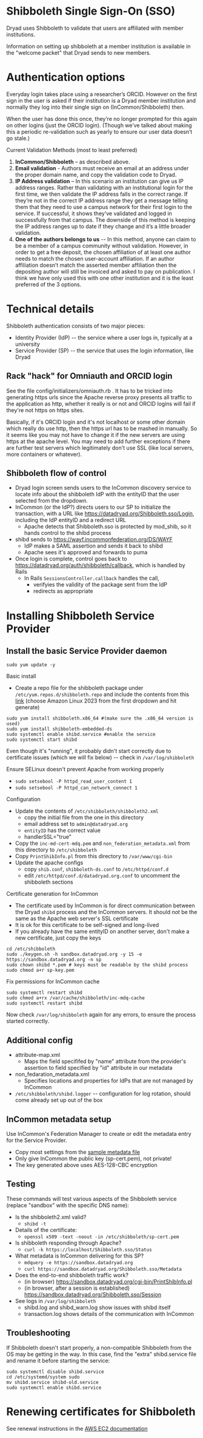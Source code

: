 Shibboleth Single Sign-On (SSO)
===============================

Dryad uses Shibboleth to validate that users are affiliated with member
institutions. 

Information on setting up shibboleth at a member institution is available in the "welcome packet" that Dryad sends to new members.

Authentication options
======================

Everyday login takes place using a researcher’s ORCID. However on the first
sign in the user is asked if their institution is a Dryad member institution and
normally they log into their single sign on (InCommon/Shibboleth) then. 

When the user has done this once, they’re no longer prompted for this again on
other logins (just the ORCID login). (Though we’ve talked about making this a
periodic re-validation such as yearly to ensure our user data doesn’t go stale.) 
 
Current Validation Methods (most to least preferred)
1. **InCommon/Shibboleth** – as described above.
2. **Email validation** - Authors must receive an email at an address under the proper
   domain name, and copy the validation code to Dryad.
3. **IP Address validation** – In this scenario an institution can give us IP
  address ranges. Rather than validating with an institutional login for the
  first time, we then validate the IP address falls in the correct range. If
  they’re not in the correct IP address range they get a message telling them that
  they need to use a campus network for their first login to the service. If
  successful, it shows they’ve validated and logged in successfully from that
  campus. The downside of this method is keeping the IP address ranges up to date
  if they change and it’s a little broader validation. 
4. **One of the authors belongs to us**  --  In this method, anyone can claim to
  be a member of a campus community without validation. However, in order to get
  a free deposit, the chosen affiliation of at least one author needs to match the
  chosen user-account affiliation. If an author affiliation doesn’t match the
  asserted member affiliation then the depositing author will still be invoiced
  and asked to pay on publication. I think we have only used this with one other
  institution and it is the least preferred of the 3 options. 
 


Technical details
=================

Shibboleth authentication consists of two major pieces:
- Identity Provider (IdP) -- the service where a user logs in, typically at a university
- Service Provider (SP) -- the service that uses the login information, like Dryad


Rack "hack" for Omniauth and ORCID login
----------------------------------------

See the file config/initializers/omniauth.rb . It has to be tricked into
generating https urls since the Apache reverse proxy presents all traffic to the
application as http, whether it really is or not and ORCID logins will fail if
they're not https on https sites. 

Basically, if it's ORCID login and it's not localhost or some other domain which
really do use http, then the https url has to be mashed in manually. So it seems
like you may not have to change it if the new servers are using https at the
apache level. You may need to add further exceptions if there are further test
servers which legitimately don't use SSL (like local servers, more containers or
whatever). 


Shibboleth flow of control
--------------------------

- Dryad login screen sends users to the InCommon discovery service to locate
  info about the shibboleth IdP with the entityID that the user selected from the
  dropdown.
- InCommon (or the IdP?) directs users to our SP to initialize the
  transaction, with a URL like https://datadryad.org/Shibboleth.sso/Login, including the IdP entityID and a redirect URL
  - Apache detects that Shibboleth.sso is protected by mod_shib, so it hands control to the shibd process
- shibd sends to https://wayf.incommonfederation.org/DS/WAYF
   - IdP makes a SAML assertion and sends it back to shibd
   - Apache sees it's approved and forwards to puma
- Once login is complete, control goes back to https://datadryad.org/auth/shibboleth/callback,
  which is handled by Rails
  - In Rails `SessionsController.callback` handles the call,
    - verifyies the validity of the package sent from the IdP
    - redirects as appropriate


Installing Shibboleth Service Provider
======================================


Install the basic Service Provider daemon
-----------------------------------------

```
sudo yum update -y
```

Basic install
- Create a repo file for the shibboleth package under `/etc/yum.repos.d/shibboleth.repo` and include the contents from
  this [link](https://shibboleth.net/downloads/service-provider/RPMS/) (choose Amazon Linux 2023 from the first dropdown and hit generate)

```
sudo yum install shibboleth.x86_64 #(make sure the .x86_64 version is used)
sudo yum install shibboleth-embedded-ds
sudo systemctl enable shibd.service #enable the service
sudo systemctl start shibd
```

Even though it's "running", it probably didn't start correctly due to certificate issues (which we will fix below) -- check in `/var/log/shibboleth`

Ensure SELinux doesn't prevent Apache from working properly
- `sudo setsebool -P httpd_read_user_content 1`
- `sudo setsebool -P httpd_can_network_connect 1`

Configuration
- Update the contents of `/etc/shibboleth/shibboleth2.xml`
  - copy the initial file from the one in this directory
  - email address set to `admin@datadryad.org`
  - `entityID` has the correct value
  - handlerSSL="true"
- Copy the `inc-md-cert-mdq.pem` and `non_federation_metadata.xml` from this directory to `/etc/shibboleth`
- Copy `PrintShibInfo.pl` from this directory to `/var/www/cgi-bin`
- Update the apache configs 
  - copy `shib.conf`, `shibboleth-ds.conf` to  `/etc/httpd/conf.d`
  - edit `/etc/httpd/conf.d/datadryad.org.conf` to  uncomment the shibboleth sections


Certificate generation for InCommon
- The certificate used by InCommon is for direct communication between the Dryad `shibd` process and the InCommon servers. It 
  should *not* be the same as the Apache web server's SSL certificate
- It is ok for this certificate to be self-signed and long-lived
- If you already have the same entityID on another server, don't make a new certificate, just
  copy the keys

```
cd /etc/shibboleth
sudo ./keygen.sh -h sandbox.datadryad.org -y 15 -e https://sandbox.datadryad.org -n sp
sudo chown shibd *.pem # keys must be readable by the shibd process
sudo chmod a+r sp-key.pem
```

Fix permissions for InCommon cache
```
sudo systemctl restart shibd
sudo chmod a+rx /var/cache/shibboleth/inc-mdq-cache
sudo systemctl restart shibd
```

Now check `/var/log/shibboleth` again for any errors, to ensure the process started correctly.


Additional config
-----------------

- attribute-map.xml
  - Maps the field specififed by "name" attribute from the provider's assertion to field specified by "id" attribute in our metadata
- non_fedaration_metadata.xml
  - Specifies locations and properties for IdPs that are not managed by InCommon
- `/etc/shibboleth/shibd.logger` -- configuration for log rotation, should come already set up out of the box


InCommon metadata setup
-----------------------

Use InCommon's Federation Manager to create or edit the metadata entry for the Service Provider.

- Copy most settings from the [sample metadata file](sample-SP-metadata.xml)
- Only give InCommon the public key (sp-cert.pem), not private!
- The key generated above uses AES-128-CBC encryption



Testing
----------

These commands will test various aspects of the Shibboleth service (replace "sandbox" with the specific DNS name):
- Is the shibboleth2.xml valid?
  - `shibd -t`
- Details of the certificate:
  - `openssl x509 -text -noout -in /etc/shibboleth/sp-cert.pem`
- Is shibboleth responding through Apache?
  - `curl -k https://localhost/Shibboleth.sso/Status`
- What metadata is InCommon delivering for this SP?
  - `mdquery -e https://sandbox.datadryad.org`
  - `curl https://sandbox.datadryad.org/Shibboleth.sso/Metadata`
- Does the end-to-end shibboleth traffic work?
  - (in browser) https://sandbox.datadryad.org/cgi-bin/PrintShibInfo.pl
  - (in browser, after a session is established) https://sandbox.datadryad.org/Shibboleth.sso/Session
- See logs in `/var/log/shibboleth`
  - shibd.log and shibd_warn.log show issues with shibd itself
  - transaction.log shows details of the communication with InCommon


Troubleshooting
-----------------

If Shibboleth doesn't start properly, a non-compatible Shibboleth from the OS
may be getting in the way. In this case, find the "extra" shibd.service file and
rename it before starting the service:

```
sudo systemctl disable shibd.service
cd /etc/systemd/system sudo
mv shibd.service shibd-old.service
sudo systemctl enable shibd.service
```

Renewing certificates for Shibboleth
===================================

See renewal instructions in the [AWS EC2 documentation](../external_services/amazon_aws_ec2_setup.md)

